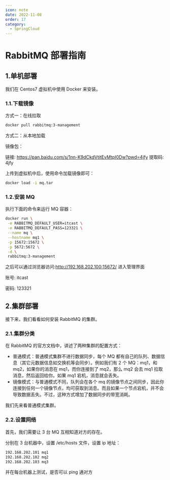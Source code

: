 ```yaml
---
icon: note
date: 2022-11-08
order: 17
category:
  - SpringCloud
---
```


# RabbitMQ 部署指南

## 1.单机部署

我们在 Centos7 虚拟机中使用 Docker 来安装。

### 1.1.下载镜像

方式一：在线拉取

```sh
docker pull rabbitmq:3-management
```

方式二：从本地加载

镜像包：

链接: <https://pan.baidu.com/s/1nn-K9dCkdVtitEvMtpI0Dw?pwd=4jfy> 提取码: 4jfy

上传到虚拟机中后，使用命令加载镜像即可：

```sh
docker load -i mq.tar
```

### 1.2.安装 MQ

执行下面的命令来运行 MQ 容器：

```sh
docker run \
 -e RABBITMQ_DEFAULT_USER=itcast \
 -e RABBITMQ_DEFAULT_PASS=123321 \
 --name mq \
 --hostname mq1 \
 -p 15672:15672 \
 -p 5672:5672 \
 -d \
 rabbitmq:3-management
```

之后可以通过浏览器访问:<http://192.168.202.100:15672/> 进入管理界面

账号: itcast

密码: 123321

## 2.集群部署

接下来，我们看看如何安装 RabbitMQ 的集群。

### 2.1.集群分类

在 RabbitMQ 的官方文档中，讲述了两种集群的配置方式：

- 普通模式：普通模式集群不进行数据同步，每个 MQ 都有自己的队列、数据信息（其它元数据信息如交换机等会同步）。例如我们有 2 个 MQ：mq1，和 mq2，如果你的消息在 mq1，而你连接到了 mq2，那么 mq2 会去 mq1 拉取消息，然后返回给你。如果 mq1 宕机，消息就会丢失。
- 镜像模式：与普通模式不同，队列会在各个 mq 的镜像节点之间同步，因此你连接到任何一个镜像节点，均可获取到消息。而且如果一个节点宕机，并不会导致数据丢失。不过，这种方式增加了数据同步的带宽消耗。

我们先来看普通模式集群。

### 2.2.设置网络

首先，我们需要让 3 台 MQ 互相知道对方的存在。

分别在 3 台机器中，设置 /etc/hosts 文件，设置 ip 地址：

```sh
192.168.202.101 mq1
192.168.202.102 mq2
192.168.202.103 mq3
```

并在每台机器上测试，是否可以 ping 通对方
